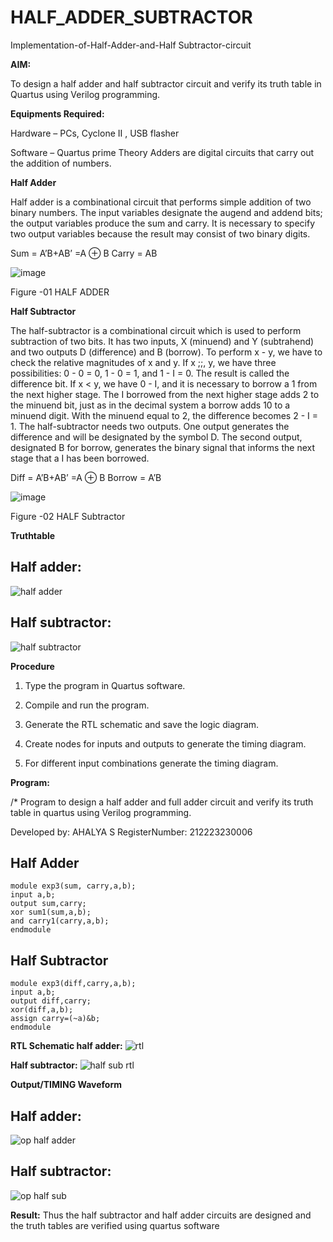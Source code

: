 # HALF_ADDER_SUBTRACTOR

Implementation-of-Half-Adder-and-Half Subtractor-circuit

**AIM:**

To design a half adder and half subtractor circuit and verify its truth table in Quartus using Verilog programming.

**Equipments Required:**

Hardware – PCs, Cyclone II , USB flasher 

Software – Quartus prime Theory Adders are digital circuits that carry out the addition of numbers.

**Half Adder**

Half adder is a combinational circuit that performs simple addition of two binary numbers. The input variables designate the augend and addend bits; the output variables produce the sum and carry. It is necessary to specify two output variables because the result may consist of two binary digits.

Sum = A’B+AB’ =A ⊕ B Carry = AB

![image](https://github.com/naavaneetha/HALF_ADDER_SUBTRACTOR/assets/154305477/bd4a0b2c-cdbc-4184-ab08-81578f121e1f)

Figure -01 HALF ADDER

**Half Subtractor**

The half-subtractor is a combinational circuit which is used to perform subtraction of two bits. It has two inputs, X (minuend) and Y (subtrahend) and two outputs D (difference) and B (borrow). To perform x - y, we have to check the relative magnitudes of x and y. If x ;;, y, we have three possibilities: 0 - 0 = 0, 1 - 0 = 1, and 1 - I = 0. The result is called the difference bit. If x < y, we have 0 - I, and it is necessary to borrow a 1 from the next higher stage. The I borrowed from the next higher stage adds 2 to the minuend bit, just as in the decimal system a borrow adds 10 to a minuend digit. With the minuend equal to 2, the difference becomes 2 - I = 1. The half-subtractor needs two outputs. One output generates the difference and will be designated by the symbol D. The second output, designated B for borrow, generates the binary signal that informs the next stage that a I has been borrowed. 

Diff = A’B+AB’ =A ⊕ B
Borrow = A’B

 ![image](https://github.com/naavaneetha/HALF_ADDER_SUBTRACTOR/assets/154305477/d76b099c-513f-4e7c-843a-e2fd028a531a)

Figure -02 HALF Subtractor

**Truthtable**
## Half adder:
![half adder](https://github.com/ahalyaselvakumar/HALF_ADDER_SUBTRACTOR/assets/144870759/7d719732-8afa-4325-9a39-5c6dc0c4013f)

## Half subtractor:
![half subtractor](https://github.com/ahalyaselvakumar/HALF_ADDER_SUBTRACTOR/assets/144870759/9ccc3b69-f7ed-452e-8b2a-7a0d02f96469)


**Procedure**

1.	Type the program in Quartus software.

2.	Compile and run the program.

3.	Generate the RTL schematic and save the logic diagram.

4.	Create nodes for inputs and outputs to generate the timing diagram.

5.	For different input combinations generate the timing diagram.


**Program:**

/* Program to design a half adder and full adder circuit and verify its truth table in quartus using Verilog programming.

Developed by: AHALYA S
RegisterNumber: 212223230006

## Half Adder
```
module exp3(sum, carry,a,b); 
input a,b; 
output sum,carry; 
xor sum1(sum,a,b); 
and carry1(carry,a,b); 
endmodule
```
## Half Subtractor
```
module exp3(diff,carry,a,b);
input a,b;
output diff,carry;
xor(diff,a,b);
assign carry=(~a)&b;
endmodule
```

**RTL Schematic half adder:**
![rtl](https://github.com/ahalyaselvakumar/HALF_ADDER_SUBTRACTOR/assets/144870759/47c22c93-7417-4dd3-9e16-539a8b54c708)

**Half subtractor:**
![half sub rtl](https://github.com/ahalyaselvakumar/HALF_ADDER_SUBTRACTOR/assets/144870759/0de4bae7-9be6-4cbc-a949-969a5ac0e69e)


**Output/TIMING Waveform**
## Half adder:
![op half adder](https://github.com/ahalyaselvakumar/HALF_ADDER_SUBTRACTOR/assets/144870759/7ff34afb-8c7b-4c94-9810-9f306740a051)

## Half subtractor:
![op half sub](https://github.com/ahalyaselvakumar/HALF_ADDER_SUBTRACTOR/assets/144870759/db531f9c-96d3-47d8-9e0a-ecaa02d5b453)


**Result:**
Thus the half subtractor and half adder circuits are designed and the truth tables are verified using quartus software
